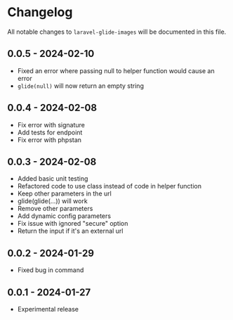 # Changelog

All notable changes to `laravel-glide-images` will be documented in this file.

## 0.0.5 - 2024-02-10

- Fixed an error where passing null to helper function would cause an error
- `glide(null)` will now return an empty string

## 0.0.4 - 2024-02-08

- Fix error with signature
- Add tests for endpoint
- Fix error with phpstan

## 0.0.3 - 2024-02-08

- Added basic unit testing
- Refactored code to use class instead of code in helper function
- Keep other parameters in the url
- glide(glide(...)) will work
- Remove other parameters
- Add dynamic config parameters
- Fix issue with ignored "secure" option
- Return the input if it's an external url

## 0.0.2 - 2024-01-29

- Fixed bug in command

## 0.0.1 - 2024-01-27

- Experimental release
